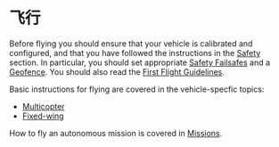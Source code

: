 # 飞行

Before flying you should ensure that your vehicle is calibrated and configured, and that you have followed the instructions in the [Safety](../config/safety.md) section. In particular, you should set appropriate [Safety Failsafes](../config/safety.md) and a [Geofence](../flying/geofence.md). You should also read the [First Flight Guidelines](../flying/first_flight_guidelines.md).

Basic instructions for flying are covered in the vehicle-specfic topics:

- [Multicopter](../flying/basic_flying_mc.md)
- [Fixed-wing](../flying/basic_flying_fw.md)

How to fly an autonomous mission is covered in [Missions](../flying/missions.md).
